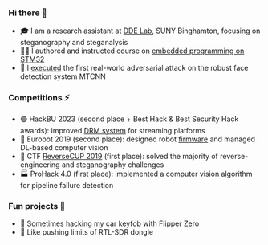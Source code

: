 ### Hi there 👋

- 🎓 I am a research assistant at [DDE Lab](https://dde.binghamton.edu/), SUNY Binghamton, focusing on steganography and steganalysis
- 👨‍🏫 I authored and instructed course on [embedded programming on STM32](https://github.com/edosedgar/stm32f0_ARM)
- 👊 I [executed](https://github.com/edosedgar/mtcnnattack) the first real-world adversarial attack on the robust face detection system MTCNN

### Competitions ⚡
- 🟢 HackBU 2023 (second place + Best Hack & Best Security Hack awards): improved [DRM system](https://devpost.com/software/drm-on-steroids) for streaming platforms
- 🤖 Eurobot 2019 (second place): designed robot [firmware](https://github.com/edosedgar/eurobot2019) and managed DL-based computer vision
- 🤙 CTF [ReverseCUP 2019](http://cup19.reverseboom.club/sb.asp) (first place): solved the majority of reverse-engineering and steganography challenges
- 🏭 ProHack 4.0 (first place): implemented a computer vision algorithm for pipeline failure detection

### Fun projects 🧩
- 🐬 Sometimes hacking my car keyfob with Flipper Zero
- 📡 Like pushing limits of RTL-SDR dongle
